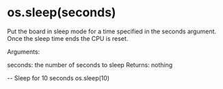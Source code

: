 # os.sleep(seconds)

Put the board in sleep mode for a time specified in the seconds argument. Once the sleep time ends the CPU is reset.

Arguments:

seconds: the number of seconds to sleep
Returns: nothing

-- Sleep for 10 seconds
os.sleep(10)